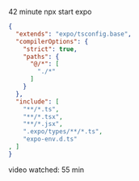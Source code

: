 42 minute
npx start expo

```tsconfig.json
{
  "extends": "expo/tsconfig.base",
  "compilerOptions": {
    "strict": true,
    "paths": {
      "@/*": [
        "./*"
      ]
    }
  },
  "include": [
    "**/*.ts",
    "**/*.tsx",
    "**/*.jsx",
    ".expo/types/**/*.ts",
    "expo-env.d.ts"
, ]
}
```

video watched:
 55 min 